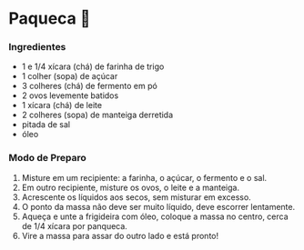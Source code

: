# Paqueca :pancakes:

### Ingredientes

- 1 e 1/4 xícara (chá) de farinha de trigo
- 1 colher (sopa) de açúcar
- 3 colheres (chá) de fermento em pó
- 2 ovos levemente batidos
- 1 xícara (chá) de leite
- 2 colheres (sopa) de manteiga derretida
- pitada de sal
- óleo

### Modo de Preparo

1. Misture em um recipiente: a farinha, o açúcar, o fermento e o sal.
2. Em outro recipiente, misture os ovos, o leite e a manteiga.
3. Acrescente os líquidos aos secos, sem misturar em excesso.
4. O ponto da massa não deve ser muito líquido, deve escorrer lentamente.
5. Aqueça e unte a frigideira com óleo, coloque a massa no centro, cerca de 1/4 xícara por panqueca.
6. Vire a massa para assar do outro lado e está pronto!